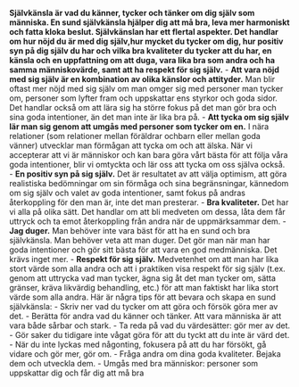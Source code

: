 **Självkänsla är vad du känner, tycker och tänker om dig själv som människa.
En sund självkänsla hjälper dig att må bra, leva mer harmoniskt och fatta kloka beslut.
Självkänslan har ett flertal aspekter. Det handlar om hur nöjd du är med dig själv,hur mycket du tycker om dig, hur positiv syn på dig själv du har och vilka bra kvaliteter du tycker att du har, en känsla och en uppfattning om att duga, vara lika bra som andra och ha samma människovärde, samt att ha respekt för sig själv.** - **Att vara nöjd med sig själv är en kombination av olika känslor och attityder.** Man blir oftast mer nöjd med sig själv om man omger sig med personer man tycker om, personer som lyfter fram och uppskattar ens styrkor och goda sidor. Det handlar också om att lära sig ha större fokus på det man gör bra och sina goda intentioner, än det man inte är lika bra på. - **Att tycka om sig själv lär man sig genom att umgås med personer som tycker om en.** I nära relationer (som relationer mellan föräldrar ochbarn eller mellan goda vänner) utvecklar man förmågan att tycka om och att älska. När vi accepterar att vi är människor och kan bara göra vårt bästa för att följa våra goda intentioner, blir vi omtyckta och lär oss att tycka om oss själva också. - **En positiv syn på sig själv.** Det är resultatet av att välja optimism, att göra realistiska bedömningar om sin förmåga och sina begränsningar, kännedom om sig själv och valet av goda intentioner, samt fokus på andras återkoppling för den man är, inte det man presterar. - **Bra kvaliteter.** Det har vi alla på olika sätt. Det handlar om att bli medveten om dessa, låta dem får uttryck och ta emot återkoppling från andra när de uppmärksammar dem. - **Jag duger.** Man behöver inte vara bäst för att ha en sund och bra självkänsla. Man behöver veta att man duger. Det gör man när man har goda intentioner och gör sitt bästa för att vara en god medmänniska. Det krävs inget mer. - **Respekt för sig själv.** Medvetenhet om att man har lika stort värde som alla andra och att i praktiken visa respekt för sig själv (t.ex. genom att uttrycka vad man tycker, ägna sig åt det man tycker om, sätta gränser, kräva likvärdig behandling, etc.) för att man faktiskt har lika stort värde som alla andra.
Här är några tips för att bevara och skapa en sund självkänsla: - Skriv ner vad du tycker om att göra och försök göra mer av det. - Berätta för andra vad du känner och tänker. Att vara människa är att vara både sårbar och stark. - Ta reda på vad du värdesätter: gör mer av det. - Gör saker du tidigare inte vågat göra för att du tyckt att du inte är värd det. - När du inte lyckas med någonting, fokusera på att du har försökt, gå vidare och gör mer, gör om. - Fråga andra om dina goda kvaliteter. Bejaka dem och utveckla dem. - Umgås med bra människor: personer som uppskattar dig och får dig att må bra
